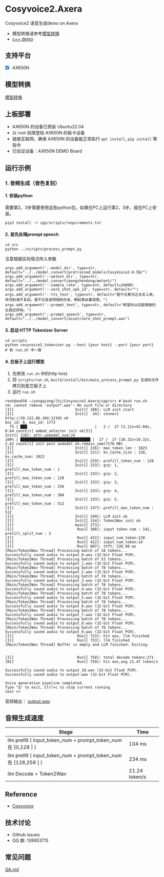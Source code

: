 # Cosyvoice2.Axera
Cosyvoice2 语音生成demo on Axera

- 模型转换请参考[模型转换](/model_convert/README.md)
- [c++ demo](cpp)

## 支持平台

- [x] AX650N

## 模型转换

[模型转换](./model_convert/README.md)

## 上板部署

- AX650N 的设备已预装 Ubuntu22.04
- 以 root 权限登陆 AX650N 的板卡设备
- 链接互联网，确保 AX650N 的设备能正常执行 `apt install`, `pip install` 等指令
- 已验证设备：AX650N DEMO Board

## 运行示例  

### 1. 音频生成（音色复刻）  

#### 1. 安装python  
需要第2，3步需要使用这些python包，如果在PC上运行第2，3步，就在PC上安装。  
```
pip3 install -r cpp/scripts/requirements.txt
```  

#### 2. 首先处理prompt speech  
```
cd src
python ../scripts/process_prompt.py
```
注意根据实际情况传入参数
```
args.add_argument('--model_dir', type=str, default="../../model_convert/pretrained_models/CosyVoice2-0.5B/")
args.add_argument('--wetext_dir', type=str, default="../../model_convert/pengzhendong/wetext/")
args.add_argument('--sample_rate', type=int, default=24000)
args.add_argument('--zero_shot_spk_id', type=str, default="")
args.add_argument('--tts_text', type=str, default="君不见黄河之水天上来，奔流到海不复回。君不见高堂明镜悲白发，朝如青丝暮成雪。")
args.add_argument('--prompt_text', type=str, default="希望你以后能够做的比我还好呦。")
args.add_argument('--prompt_speech', type=str, default="../../model_convert/asset/zero_shot_prompt.wav")
```

#### 3. 启动 HTTP Tokenizer Server  
```
cd scripts
python cosyvoice2_tokenizer.py --host {your host} --port {your port}   # 和 run.sh 中一致
```

#### 4. 在板子上运行模型  
1) 先修改 `run.sh` 中的http host.  
2) 将 `scripts/run.sh`, `build/install/bin/main`, `process_prompt.py 生成的文件` 拷贝到爱芯板子上  
3) 运行 `run.sh`  
```shell
root@ax650 ~/yongqiang/lhj/Cosyvoice2.Axera/cpp/src # bash run.sh 
rm: cannot remove 'output*.wav': No such file or directory
[I][                            Init][ 108]: LLM init start
[I][                            Init][  34]: connect http://10.122.86.184:12345 ok
bos_id: 0, eos_id: 1773
  7% | ███                               |   2 /  27 [3.11s<42.04s, 0.64 count/s] embed_selector init ok[I][                            Init][ 138]: attr.axmodel_num:24
100% | ████████████████████████████████ |  27 /  27 [10.32s<10.32s, 2.62 count/s] init post axmodel ok,remain_cmm(7178 MB)
[I][                            Init][ 216]: max_token_len : 1023
[I][                            Init][ 221]: kv_cache_size : 128, kv_cache_num: 1023
[I][                            Init][ 229]: prefill_token_num : 128
[I][                            Init][ 233]: grp: 1, prefill_max_token_num : 1
[I][                            Init][ 233]: grp: 2, prefill_max_token_num : 128
[I][                            Init][ 233]: grp: 3, prefill_max_token_num : 256
[I][                            Init][ 233]: grp: 4, prefill_max_token_num : 384
[I][                            Init][ 233]: grp: 5, prefill_max_token_num : 512
[I][                            Init][ 237]: prefill_max_token_num : 512
[I][                            Init][ 249]: LLM init ok
[I][                            Init][ 154]: Token2Wav init ok
[I][                            main][ 273]: 
[I][                             Run][ 388]: input token num : 142, prefill_split_num : 2
[I][                             Run][ 422]: input_num_token:128
[I][                             Run][ 422]: input_num_token:14
[I][                             Run][ 607]: ttft: 236.90 ms
[Main/Token2Wav Thread] Processing batch of 28 tokens...
Successfully saved audio to output_0.wav (32-bit Float PCM).
[Main/Token2Wav Thread] Processing batch of 53 tokens...
Successfully saved audio to output_1.wav (32-bit Float PCM).
[Main/Token2Wav Thread] Processing batch of 78 tokens...
Successfully saved audio to output_2.wav (32-bit Float PCM).
[Main/Token2Wav Thread] Processing batch of 78 tokens...
Successfully saved audio to output_3.wav (32-bit Float PCM).
[Main/Token2Wav Thread] Processing batch of 78 tokens...
Successfully saved audio to output_4.wav (32-bit Float PCM).
[Main/Token2Wav Thread] Processing batch of 78 tokens...
Successfully saved audio to output_5.wav (32-bit Float PCM).
[Main/Token2Wav Thread] Processing batch of 78 tokens...
Successfully saved audio to output_6.wav (32-bit Float PCM).
[Main/Token2Wav Thread] Processing batch of 78 tokens...
Successfully saved audio to output_7.wav (32-bit Float PCM).
[Main/Token2Wav Thread] Processing batch of 78 tokens...
Successfully saved audio to output_8.wav (32-bit Float PCM).
[Main/Token2Wav Thread] Processing batch of 78 tokens...
Successfully saved audio to output_9.wav (32-bit Float PCM).
[I][                             Run][ 723]: hit eos, llm finished
[I][                             Run][ 753]: llm finished
[Main/Token2Wav Thread] Buffer is empty and LLM finished. Exiting.


[I][                             Run][ 758]: total decode tokens:271
[N][                             Run][ 759]: hit eos,avg 21.47 token/s

Successfully saved audio to output_10.wav (32-bit Float PCM).
Successfully saved audio to output.wav (32-bit Float PCM).

Voice generation pipeline completed.
Type "q" to exit, Ctrl+c to stop current running
text >> 
```
音频输出：
[output.wav](asset/output.wav)


##  音频生成速度  
| Stage | Time |
|------|------|
| llm prefill ( input_token_num + prompt_token_num 在 [0,128 ] ) | 104 ms  | 
| llm prefill ( input_token_num + prompt_token_num 在 [128,256 ] ) | 234 ms  | 
| llm Decode + Token2Wav  |  21.24 token/s |

## Reference

- [Cosyvoice](https://github.com/FunAudioLLM/CosyVoice)

## 技术讨论

- Github issues
- QQ 群: 139953715

## 常见问题 
[QA.md](QA.md)